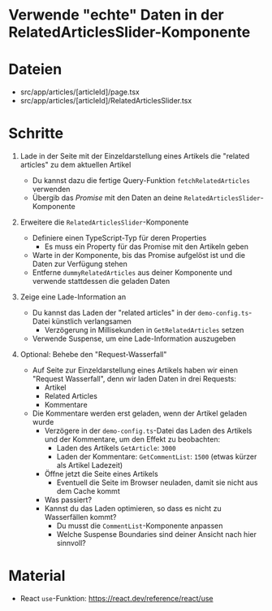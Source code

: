 # Verwende "echte" Daten in der RelatedArticlesSlider-Komponente

# Dateien

- src/app/articles/[articleId]/page.tsx
- src/app/articles/[articleId]/RelatedArticlesSlider.tsx

# Schritte

1. Lade in der Seite mit der Einzeldarstellung eines Artikels die "related articles" zu dem aktuellen Artikel

   - Du kannst dazu die fertige Query-Funktion `fetchRelatedArticles` verwenden
   - Übergib das _Promise_ mit den Daten an deine `RelatedArticlesSlider`-Komponente

2. Erweitere die `RelatedArticlesSlider`-Komponente

   - Definiere einen TypeScript-Typ für deren Properties
     - Es muss ein Property für das Promise mit den Artikeln geben
   - Warte in der Komponente, bis das Promise aufgelöst ist und die Daten zur Verfügung stehen
   - Entferne `dummyRelatedArticles` aus deiner Komponente und verwende stattdessen die geladen Daten

3. Zeige eine Lade-Information an

   - Du kannst das Laden der "related articles" in der `demo-config.ts`-Datei künstlich verlangsamen
     - Verzögerung in Millisekunden in `GetRelatedArticles` setzen
   - Verwende Suspense, um eine Lade-Information auszugeben

4. Optional: Behebe den "Request-Wasserfall"

   - Auf Seite zur Einzeldarstellung eines Artikels haben wir einen "Request Wasserfall", denn wir laden Daten in drei Requests:
     - Artikel
     - Related Articles
     - Kommentare
   - Die Kommentare werden erst geladen, wenn der Artikel geladen wurde
     - Verzögere in der `demo-config.ts`-Datei das Laden des Artikels und der Kommentare, um den Effekt zu beobachten:
       - Laden des Artikels `GetArticle`: `3000`
       - Laden der Kommentare: `GetCommentList`: `1500` (etwas kürzer als Artikel Ladezeit)
     - Öffne jetzt die Seite eines Artikels
       - Eventuell die Seite im Browser neuladen, damit sie nicht aus dem Cache kommt
     - Was passiert?
     - Kannst du das Laden optimieren, so dass es nicht zu Wasserfällen kommt?
       - Du musst die `CommentList`-Komponente anpassen
       - Welche Suspense Boundaries sind deiner Ansicht nach hier sinnvoll?

# Material

- React `use`-Funktion: https://react.dev/reference/react/use
